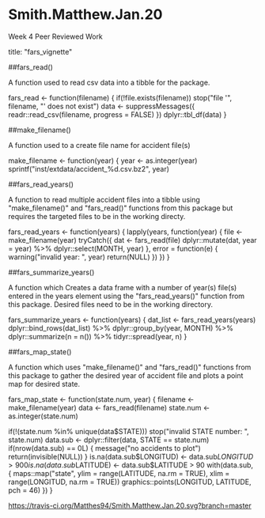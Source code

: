 # Smith.Matthew.Jan.20
Week 4 Peer Reviewed Work

title: "fars_vignette"

##fars_read()

A function used to read csv data into a tibble for the package.

fars_read <- function(filename) {
  if(!file.exists(filename))
    stop("file '", filename, "' does not exist")
  data <- suppressMessages({
    readr::read_csv(filename, progress = FALSE)
  })
  dplyr::tbl_df(data)
}


##make_filename()

A function used to a create file name for accident file(s)


make_filename <- function(year) {
  year <- as.integer(year)
  sprintf("inst/extdata/accident_%d.csv.bz2", year)


##fars_read_years()

A function to read multiple accident files into a tibble using "make_filename()" and "fars_read()" functions from this package but requires the targeted files to be in the working directy.



fars_read_years <- function(years) {
  lapply(years, function(year) {
    file <- make_filename(year)
    tryCatch({
      dat <- fars_read(file)
      dplyr::mutate(dat, year = year) %>%
        dplyr::select(MONTH, year)
    }, error = function(e) {
      warning("invalid year: ", year)
      return(NULL)
    })
  })
}


##fars_summarize_years()

A function which Creates a data frame with a number of year(s) file(s) entered in the years element using the "fars_read_years()"
function from this package. Desired files need to be in the working directory.


fars_summarize_years <- function(years) {
  dat_list <- fars_read_years(years)
  dplyr::bind_rows(dat_list) %>%
    dplyr::group_by(year, MONTH) %>%
    dplyr::summarize(n = n()) %>%
    tidyr::spread(year, n)
}


##fars_map_state()

A function which uses "make_filename()" and "fars_read()" functions from this package to gather the desired year of accident file and
plots a point map for desired state.


fars_map_state <- function(state.num, year) {
  filename <- make_filename(year)
  data <- fars_read(filename)
  state.num <- as.integer(state.num)

  if(!(state.num %in% unique(data$STATE)))
    stop("invalid STATE number: ", state.num)
  data.sub <- dplyr::filter(data, STATE == state.num)
  if(nrow(data.sub) == 0L) {
    message("no accidents to plot")
    return(invisible(NULL))
  }
  is.na(data.sub$LONGITUD) <- data.sub$LONGITUD > 900
  is.na(data.sub$LATITUDE) <- data.sub$LATITUDE > 90
  with(data.sub, {
    maps::map("state", ylim = range(LATITUDE, na.rm = TRUE),
              xlim = range(LONGITUD, na.rm = TRUE))
    graphics::points(LONGITUD, LATITUDE, pch = 46)
  })
}

https://travis-ci.org/Matthes94/Smith.Matthew.Jan.20.svg?branch=master
